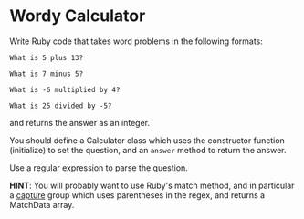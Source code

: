 # Wordy Calculator

Write Ruby code that takes word problems in the following formats:

```plain
What is 5 plus 13?

What is 7 minus 5?

What is -6 multiplied by 4?

What is 25 divided by -5?
```

and returns the answer as an integer.

You should define a Calculator class which uses the constructor function (initialize) to set the question, and an `answer` method to return the answer.

Use a regular expression to parse the question.

**HINT**: You will probably want to use Ruby's match method, and in particular a [capture](https://code.tutsplus.com/tutorials/ruby-for-newbies-regular-expressions--net-19812) group which uses parentheses in the regex, and returns a MatchData array.
